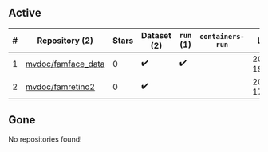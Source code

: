 ## Active
| # | Repository (2) | Stars | Dataset (2) | `run` (1) | `containers-run` | Last Modified |
| --- | --- | --- | --- | --- | --- | --- |
| 1 | [mvdoc/famface_data](https://github.com/mvdoc/famface_data) | 0 | :heavy_check_mark: | :heavy_check_mark: |  | 2017-11-29 19:20:17+00:00 |
| 2 | [mvdoc/famretino2](https://github.com/mvdoc/famretino2) | 0 | :heavy_check_mark: |  |  | 2018-10-15 17:12:21+00:00 |

## Gone
No repositories found!
